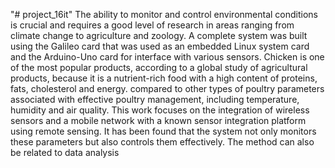"# project_16it" 
The ability to monitor and control environmental conditions is crucial and requires a good level of research in areas ranging from climate change to agriculture and zoology. A complete system was built using the Galileo card that was used as an embedded Linux system card and the Arduino-Uno card for interface with various sensors. Chicken is one of the most popular products, according to a global study of agricultural products, because it is a nutrient-rich food with a high content of proteins, fats, cholesterol and energy. compared to other types of poultry parameters associated with effective poultry management, including temperature, humidity and air quality. This work focuses on the integration of wireless sensors and a mobile network with a known sensor integration platform using remote sensing. It has been found that the system not only monitors these parameters but also controls them effectively. The method can also be related to data analysis